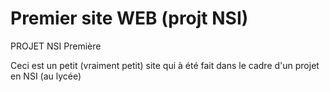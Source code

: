 # Premier site WEB (projt NSI)
PROJET NSI Première



Ceci est un petit (vraiment petit) site qui à été fait dans le cadre d'un projet en NSI (au lycée) 
